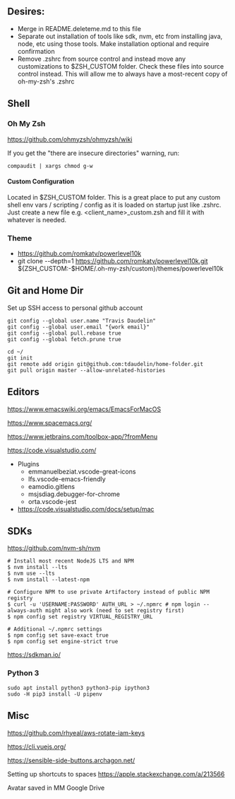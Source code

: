 ## Desires:
- Merge in README.deleteme.md to this file
- Separate out installation of tools like sdk, nvm, etc from installing java,  node, etc using those tools. Make installation optional and require confirmation
- Remove .zshrc from source control and instead move any customizations to $ZSH_CUSTOM folder. Check these files into source control instead. This will allow me to always have a most-recent copy of oh-my-zsh's .zshrc

## Shell
### Oh My Zsh
https://github.com/ohmyzsh/ohmyzsh/wiki

If you get the "there are insecure directories" warning, run:

```
compaudit | xargs chmod g-w
```

#### Custom Configuration
Located in $ZSH_CUSTOM folder.
This is a great place to put any custom shell env vars / scripting / config as it is loaded on startup just like .zshrc.
Just create a new file e.g. <client_name>_custom.zsh and fill it with whatever is needed.

### Theme

* https://github.com/romkatv/powerlevel10k
* git clone --depth=1 https://github.com/romkatv/powerlevel10k.git ${ZSH_CUSTOM:-$HOME/.oh-my-zsh/custom}/themes/powerlevel10k

## Git and Home Dir

Set up SSH access to personal github account

```
git config --global user.name "Travis Daudelin"
git config --global user.email "{work email}"
git config --global pull.rebase true
git config --global fetch.prune true
```

```
cd ~/
git init
git remote add origin git@github.com:tdaudelin/home-folder.git
git pull origin master --allow-unrelated-histories
```

## Editors

https://www.emacswiki.org/emacs/EmacsForMacOS

https://www.spacemacs.org/

https://www.jetbrains.com/toolbox-app/?fromMenu

https://code.visualstudio.com/

* Plugins
  * emmanuelbeziat.vscode-great-icons
  * lfs.vscode-emacs-friendly
  * eamodio.gitlens
  * msjsdiag.debugger-for-chrome
  * orta.vscode-jest
* https://code.visualstudio.com/docs/setup/mac


## SDKs

https://github.com/nvm-sh/nvm
```
# Install most recent NodeJS LTS and NPM
$ nvm install --lts
$ nvm use --lts
$ nvm install --latest-npm

# Configure NPM to use private Artifactory instead of public NPM registry
$ curl -u 'USERNAME:PASSWORD' AUTH_URL > ~/.npmrc # npm login --always-auth might also work (need to set registry first)
$ npm config set registry VIRTUAL_REGISTRY_URL

# Additional ~/.npmrc settings
$ npm config set save-exact true
$ npm config set engine-strict true
```

https://sdkman.io/

### Python 3
```
sudo apt install python3 python3-pip ipython3
sudo -H pip3 install -U pipenv
```

## Misc

https://github.com/rhyeal/aws-rotate-iam-keys

https://cli.vuejs.org/

https://sensible-side-buttons.archagon.net/

Setting up shortcuts to spaces
https://apple.stackexchange.com/a/213566

Avatar saved in MM Google Drive
